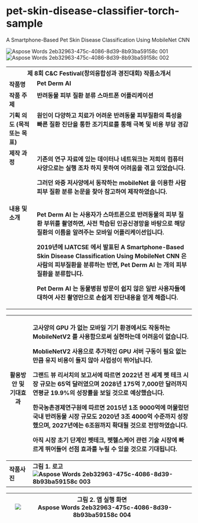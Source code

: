 # pet-skin-disease-classifier-torch-sample
A Smartphone-Based Pet Skin Disease Classification Using MobileNet CNN

![Aspose Words 2eb32963-475c-4086-8d39-8b93ba59158c 001](https://github.com/ShinHyun-soo/pet-skin-disease-classifier-torch-sample/assets/69250097/669d84ac-680e-4a3f-a3e0-8c8b817cc744) ![Aspose Words 2eb32963-475c-4086-8d39-8b93ba59158c 002](https://github.com/ShinHyun-soo/pet-skin-disease-classifier-torch-sample/assets/69250097/d13b5ec8-3890-4290-b1fc-238511e58f0c)

<table><tr><th colspan="7" valign="top"><b>제 8회 C&C Festival(창의융합성과 경진대회) 작품소개서</b></th></tr>
<tr><td colspan="2" valign="top"><b>작품명</b></td><td colspan="5" valign="top"><b>Pet Derm AI</b></td></tr>
<tr><td colspan="2" valign="top"><b>작품 주제</b></td><td colspan="5" valign="top"><b>반려동물 피부 질환 분류 스마트폰 어플리케이션</b></td></tr>
<tr><td colspan="2" valign="top"><b>기획 의도 (목적 또는 목표)</b></td><td colspan="5" valign="top"><b>원인이 다양하고 치료가 어려운 반려동물 피부질환의 특성을 빠른 질환 진단을 통한 조기치료를 통해 극복 및 비용 부담 경감</b></td></tr>
<tr><td colspan="2" valign="top"><b>제작 과정</b></td><td colspan="5" valign="top"><p><b>기존의 연구 자료에 있는 데이터나 네트워크는 저희의 컴퓨터 사양으로는 실행 조차 하지 못하여 어려움을 겪고 있었습니다.</b></p><p><b>그러던 와중 저사양에서 동작하는 mobileNet 을 이용한 사람 피부 질환 분류 논문을 찾아 참고하여 제작하였습니다.</b></p></td></tr>
<tr><td colspan="2" valign="top"><b>내용 및 소개</b></td><td colspan="5" valign="top"><p><b>Pet Derm AI 는 사용자가 스마트폰으로 반려동물의 피부 질환 부위를 촬영하면, 사전 학습된 인공신경망을 바탕으로 해당 질환의 이름을 알려주는 모바일 어플리케이션입니다.</b></p><p><b>2019년에 IJATCSE 에서 발표된 A Smartphone-Based Skin Disease Classification Using MobileNet CNN 은 사람의 피부질환을 분류하는 반면, Pet Derm AI 는 개의 피부 질환을 분류합니다.</b></p><p><b>Pet Derm AI 는 동물병원 방문이 쉽지 않은 일반 사용자들에 대하여 사진 촬영만으로 손쉽게 진단내용을 얻게 해줍니다.</b></p></td></tr>
</table>

|**활용방안 및 기대효과**|<p>**고사양의 GPU 가 없는 모바일 기기 환경에서도 작동하는 MobileNetV2 를 사용함으로써 실현하는데 어려움이 없습니다.**</p><p>**MoblieNetV2 사용으로 추가적인 GPU 서버 구동이 필요 없는 만큼 유지 비용이 들지 않아 사업성이 뛰어납니다.**</p><p>**그랜드 뷰 리서치의 보고서에 따르면 2022년 전 세계 펫 테크 시장 규모는 65억 달러였으며 2028년 175억 7,000만 달러까지 연평균 19.9%의 성장률을 보일 것으로 예상했습니다.**</p><p>**한국농촌경제연구원에 따르면 2015년 1조 9000억에 머물렀던 국내 반려동물 시장 규모도 2020년 3조 4000억 수준까지 성장했으며, 2027년에는 6조원까지 확대될 것으로 전망하였습니다.**</p><p>**아직 시장 초기 단계인 펫테크, 펫헬스케어 관련 기술 시장에 빠르게 뛰어들어 선점 효과를 누릴 수 있을 것으로 기대됩니다.**</p>|
| - | :- |
|**작품사진**|**그림 1. 로고![Aspose Words 2eb32963-475c-4086-8d39-8b93ba59158c 003](https://github.com/ShinHyun-soo/pet-skin-disease-classifier-torch-sample/assets/69250097/8e564b5d-606a-475d-9954-8934d736c76f)**|

||**그림 2. 앱 실행 화면![Aspose Words 2eb32963-475c-4086-8d39-8b93ba59158c 004](https://github.com/ShinHyun-soo/pet-skin-disease-classifier-torch-sample/assets/69250097/687c3115-855f-49e0-80a8-4d9c8fec918a)**|
| :- | - |



